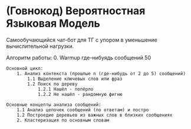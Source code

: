 <h1> (Говнокод) Вероятностная Языковая Модель</h1>

Самообучающийся чат-бот для ТГ с упором в уменьшение вычислительной нагрузки.

Алгоритм работы:
    0. Warmup где-нибуядь сообщений 50
    
    Основной цикл:
        1. Анализ контекста (прошлые n (где-нибудь от 2 до 5) сообщений)
            1.1 Выделение ключевых слов или фраз
            1.2 Поиск по дереву
                1.2.1 Нашёл - попёрло
                1.2.2 Не нашёл - рандомную фигню

    Основные концепты анализа сообщений:
        1.1 Анализ цепочек сообщений (по ответам) и постро
        1.2 Построедие деревьев из важных слов в близких сообщениях
        2. Кластеризация по основным словам
